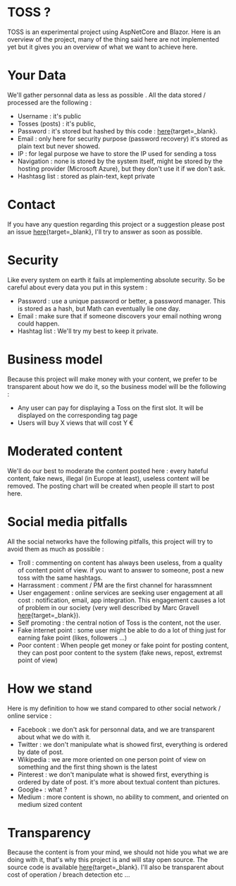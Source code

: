 # TOSS ?
TOSS is an experimental project using AspNetCore and Blazor. Here is an overview of the project, many of the thing said here are not implemented yet but it gives you an overview 
of what we want to achieve here.

# Your Data
We'll gather personnal data as less as possible . All the data stored / processed are the following :
- Username : it's public
- Tosses (posts) : it's public,
- Password : it's stored but hashed by this code : [here](https://github.com/aspnet/Identity/blob/85f8a49aef68bf9763cd9854ce1dd4a26a7c5d3c/src/Core/PasswordHasher.cs){target=_blank}.
- Email : only here for security purpose (password recovery) it's stored as plain text but never showed.
- IP : for legal purpose we have to store the IP used for sending a toss
- Navigation : none is stored by the system itself, might be stored by the hosting provider (Microsoft Azure), but they don't use it if we don't ask.
- Hashtasg list : stored as plain-text, kept private

# Contact
If you have any question regarding this project or a suggestion please post an issue [here](https://github.com/RemiBou/Toss.Blazor/issues){target=_blank}, I'll try to answer as soon as possible.

# Security
Like every system on earth it fails at implementing absolute security. So be careful about every data you put in this system :
- Password : use a unique password or better, a password manager. This is stored as a hash, but Math can eventually lie one day.
- Email : make sure that if someone discovers your email nothing wrong could happen.
- Hashtag list : We'll try my best to keep it private.

# Business model
Because this project will make money with your content, we prefer to be transparent about how we do it, so the business model will be the following : 
- Any user can pay for displaying a Toss on the first slot. It will be displayed on the corresponding tag page
- Users will buy X views that will cost Y €

# Moderated content
We'll do our best to moderate the content posted here : every hateful content, fake news, illegal (in Europe at least), useless content will be removed. The posting chart will be created when people ill start to post here. 

# Social media pitfalls
All the social networks have the following pitfalls, this project will try to avoid them as much as possible :
- Troll : commenting on content has always been useless, from a quality of content point of view. if you want to answer to someone, post a new toss with the same hashtags.
- Harrassment : comment / PM are the first channel for harassmnent
- User engagement : online services are seeking user engagement at all cost : notification, email, app integration. This engagement causes a lot of problem in our society (very well described by Marc Gravell [here](https://blog.marcgravell.com/2018/12/a-thanksgiving-carol.html){target=_blank}).
- Self promoting : the central notion of Toss is the content, not the user. 
- Fake internet point : some user might be able to do a lot of thing just for earning fake point (likes, followers ...)
- Poor content : When people get money or fake point for posting content, they can post poor content to the system (fake news, repost, extremst point of view)

# How we stand
Here is my definition to how we stand compared to other social network / online service :
- Facebook : we don't ask for personnal data, and we are transparent about what we do with it.
- Twitter : we don't manipulate what is showed first, everything is ordered by date of post.
- Wikipedia : we are more oriented on one person point of view on something and the first thing shown is the latest
- Pinterest : we don't manipulate what is showed first, everything is ordered by date of post. it's more about textual content than pictures.
- Google+ : what ?
- Medium : more content is shown, no ability to comment, and oriented on medium sized content

# Transparency
Because the content is from your mind, we should not hide you what we are doing with it, that's why this project is and will stay open source.
The source code is available [here](https://github.com/RemiBou/Toss.Blazor){target=_blank}.
I'll also be transparent about cost of operation / breach detection etc ...